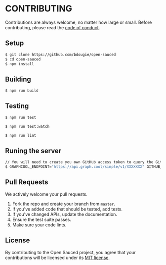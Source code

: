# CONTRIBUTING

Contributions are always welcome, no matter how large or small. Before contributing,
please read the [code of conduct](CODE_OF_CONDUCT.md).

## Setup


```sh
$ git clone https://github.com/bdougie/open-sauced
$ cd open-sauced
$ npm install
```

## Building

```sh
$ npm run build
```

## Testing

```sh
$ npm run test
```

```sh
$ npm run test:watch
```

```sh
$ npm run lint
```

## Runing the server

```sh
// You will need to create you own GitHub access token to query the GitHub API
$ GRAPHCOOL_ENDPOINT="https://api.graph.cool/simple/v1/XXXXXXX" GITHUB_TOKEN="XXXXXXXXX" npm start
```

## Pull Requests

We actively welcome your pull requests.

1. Fork the repo and create your branch from `master`.
2. If you've added code that should be tested, add tests.
3. If you've changed APIs, update the documentation.
4. Ensure the test suite passes.
5. Make sure your code lints.

## License

By contributing to the Open Sauced project, you agree that your contributions will be licensed
under its [MIT license](LICENSE).
